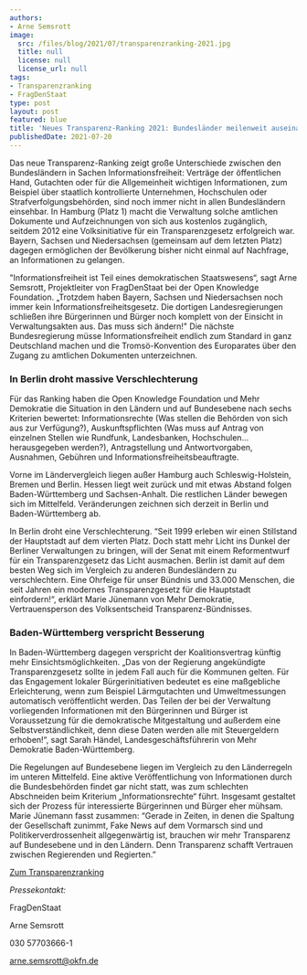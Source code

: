 ```yaml
---
authors:
- Arne Semsrott
image:
  src: /files/blog/2021/07/transparenzranking-2021.jpg
  title: null
  license: null
  license_url: null
tags:
- Transparenzranking
- FragDenStaat
type: post
layout: post
featured: blue
title: 'Neues Transparenz-Ranking 2021: Bundesländer meilenweit auseinander'
publishedDate: 2021-07-20
---
```


Das neue Transparenz-Ranking zeigt große Unterschiede zwischen den Bundesländern in Sachen Informationsfreiheit: Verträge der öffentlichen Hand, Gutachten oder für die Allgemeinheit wichtigen Informationen, zum Beispiel über staatlich kontrollierte Unternehmen, Hochschulen oder Strafverfolgungsbehörden, sind noch immer nicht in allen Bundesländern einsehbar. In Hamburg (Platz 1) macht die Verwaltung solche amtlichen Dokumente und Aufzeichnungen von sich aus kostenlos zugänglich, seitdem 2012 eine Volksinitiative für ein Transparenzgesetz erfolgreich war. Bayern, Sachsen und Niedersachsen (gemeinsam auf dem letzten Platz) dagegen ermöglichen der Bevölkerung bisher nicht einmal auf Nachfrage, an Informationen zu gelangen.

"Informationsfreiheit ist Teil eines demokratischen Staatswesens“, sagt Arne Semsrott, Projektleiter von FragDenStaat bei der Open Knowledge Foundation. „Trotzdem haben Bayern, Sachsen und Niedersachsen noch immer kein Informationsfreiheitsgesetz. Die dortigen Landesregierungen schließen ihre Bürgerinnen und Bürger noch komplett von der Einsicht in Verwaltungsakten aus. Das muss sich ändern!" Die nächste Bundesregierung müsse Informationsfreiheit endlich zum Standard in ganz Deutschland machen und die Tromsö-Konvention des Europarates über den Zugang zu amtlichen Dokumenten unterzeichnen.

### In Berlin droht massive Verschlechterung

Für das Ranking haben die Open Knowledge Foundation und Mehr Demokratie die Situation in den Ländern und auf Bundesebene nach sechs Kriterien bewertet: Informationsrechte (Was stellen die Behörden von sich aus zur Verfügung?), Auskunftspflichten (Was muss auf Antrag von einzelnen Stellen wie Rundfunk, Landesbanken, Hochschulen…herausgegeben werden?), Antragstellung und Antwortvorgaben, Ausnahmen, Gebühren und Informationsfreiheitsbeauftragte.

Vorne im Ländervergleich liegen außer Hamburg auch Schleswig-Holstein, Bremen und Berlin. Hessen liegt weit zurück und mit etwas Abstand folgen Baden-Württemberg und Sachsen-Anhalt. Die restlichen Länder bewegen sich im Mittelfeld. Veränderungen zeichnen sich derzeit in Berlin und Baden-Württemberg ab.

In Berlin droht eine Verschlechterung. “Seit 1999 erleben wir einen Stillstand der Hauptstadt auf dem vierten Platz. Doch statt mehr Licht ins Dunkel der Berliner Verwaltungen zu bringen, will der Senat mit einem Reformentwurf für ein Transparenzgesetz das Licht ausmachen. Berlin ist damit auf dem besten Weg sich im Vergleich zu anderen Bundesländern zu verschlechtern. Eine Ohrfeige für unser Bündnis und 33.000 Menschen, die seit Jahren ein modernes Transparenzgesetz für die Hauptstadt einfordern!“, erklärt Marie Jünemann von Mehr Demokratie, Vertrauensperson des Volksentscheid Transparenz-Bündnisses.

### Baden-Württemberg verspricht Besserung

In Baden-Württemberg dagegen verspricht der Koalitionsvertrag künftig mehr Einsichtsmöglichkeiten. „Das von der Regierung angekündigte Transparenzgesetz sollte in jedem Fall auch für die Kommunen gelten. Für das Engagement lokaler Bürgerinitiativen bedeutet es eine maßgebliche Erleichterung, wenn zum Beispiel Lärmgutachten und Umweltmessungen automatisch veröffentlicht werden. Das Teilen der bei der Verwaltung vorliegenden Informationen mit den Bürgerinnen und Bürger ist Voraussetzung für die demokratische Mitgestaltung und außerdem eine Selbstverständlichkeit, denn diese Daten werden alle mit Steuergeldern erhoben!“, sagt Sarah Händel, Landesgeschäftsführerin von Mehr Demokratie Baden-Württemberg.

Die Regelungen auf Bundesebene liegen im Vergleich zu den Länderregeln im unteren Mittelfeld. Eine aktive Veröffentlichung von Informationen durch die Bundesbehörden findet gar nicht statt, was zum schlechten Abschneiden beim Kriterium „Informationsrechte“ führt. Insgesamt gestaltet sich der Prozess für interessierte Bürgerinnen und Bürger eher mühsam. Marie Jünemann fasst zusammen: “Gerade in Zeiten, in denen die Spaltung der Gesellschaft zunimmt, Fake News auf dem Vormarsch sind und Politikerverdrossenheit allgegenwärtig ist, brauchen wir mehr Transparenz auf Bundesebene und in den Ländern. Denn Transparenz schafft Vertrauen zwischen Regierenden und Regierten.”

[Zum Transparenzranking](https://transparenzranking.de/)

*Pressekontakt:*

FragDenStaat

Arne Semsrott

030 57703666-1

arne.semsrott@okfn.de